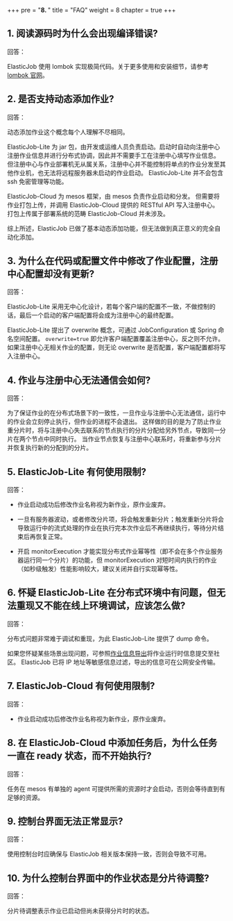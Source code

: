+++
pre = "<b>8. </b>"
title = "FAQ"
weight = 8
chapter = true
+++

## 1. 阅读源码时为什么会出现编译错误?

回答：

ElasticJob 使用 lombok 实现极简代码。关于更多使用和安装细节，请参考 [lombok 官网](https://projectlombok.org/download.html)。

## 2. 是否支持动态添加作业?

回答：

动态添加作业这个概念每个人理解不尽相同。

ElasticJob-Lite 为 jar 包，由开发或运维人员负责启动。启动时自动向注册中心注册作业信息并进行分布式协调，因此并不需要手工在注册中心填写作业信息。
但注册中心与作业部署机无从属关系，注册中心并不能控制将单点的作业分发至其他作业机，也无法将远程服务器未启动的作业启动。
ElasticJob-Lite 并不会包含 ssh 免密管理等功能。

ElasticJob-Cloud 为 mesos 框架，由 mesos 负责作业启动和分发。
但需要将作业打包上传，并调用 ElasticJob-Cloud 提供的 RESTful API 写入注册中心。
打包上传属于部署系统的范畴 ElasticJob-Cloud 并未涉及。

综上所述，ElasticJob 已做了基本动态添加功能，但无法做到真正意义的完全自动化添加。

## 3. 为什么在代码或配置文件中修改了作业配置，注册中心配置却没有更新?

回答：

ElasticJob-Lite 采用无中心化设计，若每个客户端的配置不一致，不做控制的话，最后一个启动的客户端配置将会成为注册中心的最终配置。

ElasticJob-Lite 提出了 overwrite 概念，可通过 JobConfiguration 或 Spring 命名空间配置。
`overwrite=true` 即允许客户端配置覆盖注册中心，反之则不允许。
如果注册中心无相关作业的配置，则无论 overwrite 是否配置，客户端配置都将写入注册中心。

## 4. 作业与注册中心无法通信会如何?

回答：

为了保证作业的在分布式场景下的一致性，一旦作业与注册中心无法通信，运行中的作业会立刻停止执行，但作业的进程不会退出。
这样做的目的是为了防止作业重分片时，将与注册中心失去联系的节点执行的分片分配给另外节点，导致同一分片在两个节点中同时执行。
当作业节点恢复与注册中心联系时，将重新参与分片并恢复执行新的分配到的分片。

## 5. ElasticJob-Lite 有何使用限制?

回答：

* 作业启动成功后修改作业名称视为新作业，原作业废弃。

* 一旦有服务器波动，或者修改分片项，将会触发重新分片；触发重新分片将会导致运行中的流式处理的作业在执行完本次作业后不再继续执行，等待分片结束后再恢复正常。

* 开启 monitorExecution 才能实现分布式作业幂等性（即不会在多个作业服务器运行同一个分片）的功能，但 monitorExecution 对短时间内执行的作业（如秒级触发）性能影响较大，建议关闭并自行实现幂等性。

## 6. 怀疑 ElasticJob-Lite 在分布式环境中有问题，但无法重现又不能在线上环境调试，应该怎么做?

回答：

分布式问题非常难于调试和重现，为此 ElasticJob-Lite 提供了 dump 命令。

如果您怀疑某些场景出现问题，可参照[作业信息导出](/cn/user-manual/dump/)将作业运行时信息提交至社区。
ElasticJob 已将 IP 地址等敏感信息过滤，导出的信息可在公网安全传输。

## 7. ElasticJob-Cloud 有何使用限制?

回答：

* 作业启动成功后修改作业名称视为新作业，原作业废弃。

## 8. 在 ElasticJob-Cloud 中添加任务后，为什么任务一直在 ready 状态，而不开始执行?

回答：

任务在 mesos 有单独的 agent 可提供所需的资源时才会启动，否则会等待直到有足够的资源。

## 9. 控制台界面无法正常显示?

回答：

使用控制台时应确保与 ElasticJob 相关版本保持一致，否则会导致不可用。

## 10. 为什么控制台界面中的作业状态是分片待调整?

回答：

分片待调整表示作业已启动但尚未获得分片时的状态。
